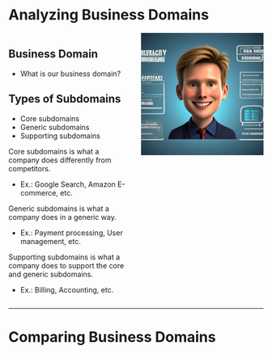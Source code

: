 # Analyzing Business Domains

<div style="display: flex; align-items: flex-start; gap: 20px;">
<div style="flex: 1;">

## Business Domain

- What is our business domain?

## Types of Subdomains

- Core subdomains
- Generic subdomains
- Supporting subdomains

Core subdomains is what a company does differently from competitors.

- Ex.: Google Search, Amazon E-commerce, etc.

Generic subdomains is what a company does in a generic way.

- Ex.: Payment processing, User management, etc.

Supporting subdomains is what a company does to support the core and generic subdomains.

- Ex.: Billing, Accounting, etc.

</div>

<div style="flex: 1;">
<img src="../assets/images/02-business-domains.png" alt="Business Domains Illustration" style="max-width: 100%; height: auto;">
</div>
</div>

---

# Comparing Business Domains

